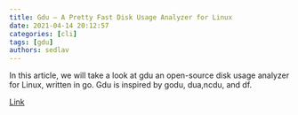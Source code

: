 ```yaml
---
title: Gdu – A Pretty Fast Disk Usage Analyzer for Linux
date: 2021-04-14 20:12:57
categories: [cli]
tags: [gdu]
authors: sedlav
---
```


In this article, we will take a look at gdu an open-source disk usage analyzer for Linux, written in go. Gdu is inspired by godu, dua,ncdu, and df.

[Link](https://www.tecmint.com/gdu-disk-usage-analyzer-for-linux/)
